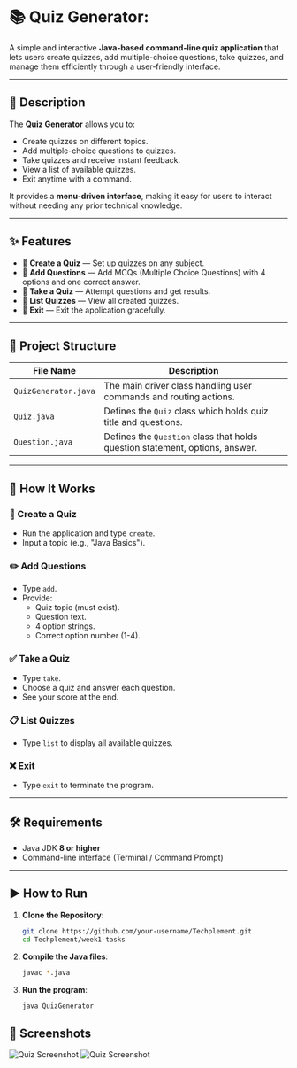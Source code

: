 # 📚 Quiz Generator:

A simple and interactive **Java-based command-line quiz application** that lets users create quizzes, add multiple-choice questions, take quizzes, and manage them efficiently through a user-friendly interface.

---

## 📝 Description

The **Quiz Generator** allows you to:
- Create quizzes on different topics.
- Add multiple-choice questions to quizzes.
- Take quizzes and receive instant feedback.
- View a list of available quizzes.
- Exit anytime with a command.

It provides a **menu-driven interface**, making it easy for users to interact without needing any prior technical knowledge.

---

## ✨ Features

- 🔹 **Create a Quiz** — Set up quizzes on any subject.
- 🔹 **Add Questions** — Add MCQs (Multiple Choice Questions) with 4 options and one correct answer.
- 🔹 **Take a Quiz** — Attempt questions and get results.
- 🔹 **List Quizzes** — View all created quizzes.
- 🔹 **Exit** — Exit the application gracefully.

---

## 📂 Project Structure

| File Name             | Description                                                                 |
|-----------------------|-----------------------------------------------------------------------------|
| `QuizGenerator.java`  | The main driver class handling user commands and routing actions.           |
| `Quiz.java`           | Defines the `Quiz` class which holds quiz title and questions.              |
| `Question.java`       | Defines the `Question` class that holds question statement, options, answer.|

---

## 🚀 How It Works

### 🧪 Create a Quiz
- Run the application and type `create`.
- Input a topic (e.g., "Java Basics").

### ✏️ Add Questions
- Type `add`.
- Provide:
  - Quiz topic (must exist).
  - Question text.
  - 4 option strings.
  - Correct option number (1-4).

### ✅ Take a Quiz
- Type `take`.
- Choose a quiz and answer each question.
- See your score at the end.

### 📋 List Quizzes
- Type `list` to display all available quizzes.

### ❌ Exit
- Type `exit` to terminate the program.

---

## 🛠️ Requirements

- Java JDK **8 or higher**
- Command-line interface (Terminal / Command Prompt)

---

## ▶️ How to Run

1. **Clone the Repository**:
   ```bash
   git clone https://github.com/your-username/Techplement.git
   cd Techplement/week1-tasks

2. **Compile the Java files**:
   ```bash
   javac *.java

3. **Run the program**:
   ```bash
   java QuizGenerator

   
## 📸 Screenshots

![Quiz Screenshot](images/quiz_screenshot1.png)
![Quiz Screenshot](images/quiz_screenshot2.png)
